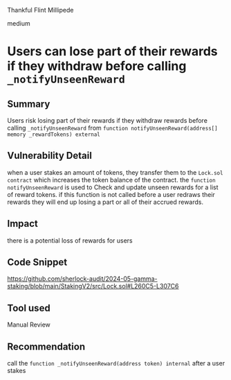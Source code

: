 Thankful Flint Millipede

medium

# Users can lose part of their rewards if they withdraw before calling `_notifyUnseenReward`

## Summary

Users risk losing part of their rewards if they withdraw rewards before calling `_notifyUnseenReward` from `function notifyUnseenReward(address[] memory _rewardTokens) external`

## Vulnerability Detail

when a user stakes an amount of  tokens, they transfer them to the `Lock.sol contract` which increases the token balance of the contract. the `function notifyUnseenReward` is used to Check and update unseen rewards for a list of reward tokens. if this function is not called before a user redraws their rewards they will end up losing a part or all of their accrued rewards.

## Impact

there is a potential loss of rewards for users

## Code Snippet

https://github.com/sherlock-audit/2024-05-gamma-staking/blob/main/StakingV2/src/Lock.sol#L260C5-L307C6

## Tool used

Manual Review

## Recommendation

call the `function _notifyUnseenReward(address token) internal` after a user stakes
